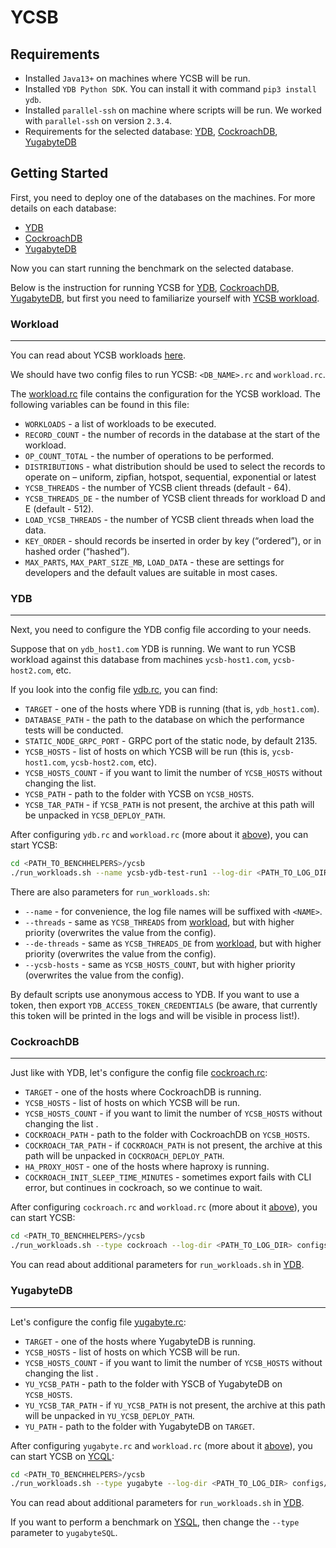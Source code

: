 # YCSB

## Requirements
+ Installed `Java13+` on machines where YCSB will be run.
+ Installed `YDB Python SDK`. You can install it with command `pip3 install ydb`.
+ Installed `parallel-ssh` on machine where scripts will be run. We worked with `parallel-ssh` on version `2.3.4`.
+ Requirements for the selected database: [YDB](./db_installers/ydb/README.md#requirements),
[CockroachDB](./db_installers/cockroach/README.md#requirements),
[YugabyteDB](./db_installers/yugabyte/README.md#requirements)


## Getting Started

First, you need to deploy one of the databases on the machines. For more details on each database:
+ [YDB](./db_installers/ydb/README.md)
+ [CockroachDB](./db_installers/cockroach/README.md)
+ [YugabyteDB](./db_installers/yugabyte/README.md)

Now you can start running the benchmark on the selected database.

Below is the instruction for running YCSB for [YDB](#ydb), [CockroachDB](#cockroachdb), [YugabyteDB](#yugabytedb),
but first you need to familiarize yourself with [YCSB workload](#workload).

### Workload

---

You can read about YCSB workloads [here](https://github.com/brianfrankcooper/YCSB/wiki/Core-Workloads).

We should have two config files to run YCSB: `<DB_NAME>.rc` and `workload.rc`.

The [workload.rc](./ycsb/configs/workload.rc) file contains the configuration for the YCSB workload. The following variables can be found in this file:
- `WORKLOADS` - a list of workloads to be executed.
- `RECORD_COUNT` - the number of records in the database at the start of the workload.
- `OP_COUNT_TOTAL` - the number of operations to be performed.
- `DISTRIBUTIONS` - what distribution should be used to select the records to operate on – uniform, zipfian, hotspot, sequential, exponential or latest
- `YCSB_THREADS` - the number of YCSB client threads (default - 64).
- `YCSB_THREADS_DE` - the number of YCSB client threads for workload D and E (default - 512).
- `LOAD_YCSB_THREADS` - the number of YCSB client threads when load the data.
- `KEY_ORDER` - should records be inserted in order by key (“ordered”), or in hashed order (“hashed”).
- `MAX_PARTS`, `MAX_PART_SIZE_MB`, `LOAD_DATA` - these are settings for developers and the default values are suitable in most cases.


### YDB

---

Next, you need to configure the YDB config file according to your needs.

Suppose that on `ydb_host1.com` YDB is running.
We want to run YCSB workload against this database from machines `ycsb-host1.com`, `ycsb-host2.com`, etc.

If you look into the config file [ydb.rc](./ycsb/configs/ydb.rc), you can find:
+ `TARGET` - one of the hosts where YDB is running (that is, `ydb_host1.com`).
+ `DATABASE_PATH` - the path to the database on which the performance tests will be conducted.
+ `STATIC_NODE_GRPC_PORT` - GRPC port of the static node, by default 2135.
+ `YCSB_HOSTS` - list of hosts on which YCSB will be run (this is, `ycsb-host1.com`, `ycsb-host2.com`, etc).
+ `YCSB_HOSTS_COUNT` - if you want to limit the number of `YCSB_HOSTS` without changing the list.
+ `YCSB_PATH` - path to the folder with YCSB on `YCSB_HOSTS`.
+ `YCSB_TAR_PATH` - if `YCSB_PATH` is not present, the archive at this path will be unpacked in `YCSB_DEPLOY_PATH`.

After configuring `ydb.rc` and `workload.rc` (more about it [above](#workload)), you can start YCSB:
```sh
cd <PATH_TO_BENCHHELPERS>/ycsb
./run_workloads.sh --name ycsb-ydb-test-run1 --log-dir <PATH_TO_LOG_DIR> configs/workload.rc configs/ydb.rc
```
There are also parameters for `run_workloads.sh`:
+ `--name` - for convenience, the log file names will be suffixed with `<NAME>`.
+ `--threads` - same as `YCSB_THREADS` from [workload](#workload), but with higher priority (overwrites the value from the config).
+ `--de-threads` - same as `YCSB_THREADS_DE` from [workload](#workload), but with higher priority (overwrites the value from the config).
+ `--ycsb-hosts` - same as `YCSB_HOSTS_COUNT`, but with higher priority (overwrites the value from the config).

By default scripts use anonymous access to YDB. If you want to use a token, then export `YDB_ACCESS_TOKEN_CREDENTIALS` (be aware, that currently this token will be printed in the logs and will be visible in process list!).

### CockroachDB

---

Just like with YDB, let's configure the config file [cockroach.rc](./ycsb/configs/cockroach.rc):

+ `TARGET` - one of the hosts where CockroachDB is running.
+ `YCSB_HOSTS` - list of hosts on which YCSB will be run.
+ `YCSB_HOSTS_COUNT` - if you want to limit the number of `YCSB_HOSTS` without changing the list .
+ `COCKROACH_PATH` - path to the folder with CockroachDB on `YCSB_HOSTS`.
+ `COCKROACH_TAR_PATH` - if `COCKROACH_PATH` is not present, the archive at this path will be unpacked in `COCKROACH_DEPLOY_PATH`.
+ `HA_PROXY_HOST` - one of the hosts where haproxy is running.
+ `COCKROACH_INIT_SLEEP_TIME_MINUTES` - sometimes export fails with CLI error, but continues in cockroach, so we continue to wait.

After configuring `cockroach.rc` and `workload.rc` (more about it [above](#workload)), you can start YCSB:
```sh
cd <PATH_TO_BENCHHELPERS>/ycsb
./run_workloads.sh --type cockroach --log-dir <PATH_TO_LOG_DIR> configs/workload.rc configs/cockroach.rc
```
You can read about additional parameters for `run_workloads.sh` in [YDB](#ydb).

### YugabyteDB

---

Let's configure the config file [yugabyte.rc](./ycsb/configs/yugabyte.rc):

+ `TARGET` - one of the hosts where YugabyteDB is running.
+ `YCSB_HOSTS` - list of hosts on which YCSB will be run.
+ `YCSB_HOSTS_COUNT` - if you want to limit the number of `YCSB_HOSTS` without changing the list .
+ `YU_YCSB_PATH` - path to the folder with YSCB of YugabyteDB on `YCSB_HOSTS`.
+ `YU_YCSB_TAR_PATH` - if `YU_YCSB_PATH` is not present, the archive at this path will be unpacked in `YU_YCSB_DEPLOY_PATH`.
+ `YU_PATH` - path to the folder with YugabyteDB on `TARGET`.

After configuring `yugabyte.rc` and `workload.rc` (more about it [above](#workload)), you can start YCSB on [YCQL](https://docs.yugabyte.com/preview/explore/ycql-language/):
```sh
cd <PATH_TO_BENCHHELPERS>/ycsb
./run_workloads.sh --type yugabyte --log-dir <PATH_TO_LOG_DIR> configs/workload.rc configs/yugabyte.rc
```
You can read about additional parameters for `run_workloads.sh` in [YDB](#ydb).

If you want to perform a benchmark on [YSQL](https://docs.yugabyte.com/preview/explore/ysql-language-features/),
then change the `--type` parameter to `yugabyteSQL`.

